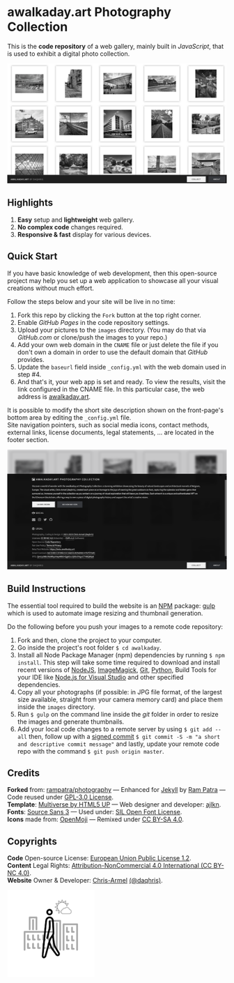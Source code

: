 # awalkaday.art Photography Collection
This is the __code repository__ of a web gallery, mainly built in _JavaScript_, that is used to exhibit a digital photo collection.  

<img src="https://raw.githubusercontent.com/awalkaday/awalkaday-art/master/assets/icons/awalkaday_art-web_overview.png" alt="website overview screenshot">  

## Highlights
1. __Easy__ setup and __lightweight__ web gallery.
2. __No complex code__ changes required. 
3. __Responsive & fast__ display for various devices.

## Quick Start
If you have basic knowledge of web development, then this open-source project may help you set up a web application to showcase all your visual creations without much effort.  

Follow the steps below and your site will be live in no time:  

1. Fork this repo by clicking the `Fork` button at the top right corner.
2. Enable _GitHub Pages_ in the code repository settings.
3. Upload your pictures to the `images` directory. (You may do that via _GitHub.com_ or clone/push the images to your repo.)
4. Add your own web domain in the `CNAME` file or just delete the file if you don't own a domain in order to use the default domain that _GitHub_ provides.
5. Update the `baseurl` field inside `_config.yml` with the web domain used in step #4.
6. And that's it, your web app is set and ready. To view the results, visit the link configured in the CNAME file. In this particular case, the web address is [awalkaday.art](https://awalkaday.art).

It is possible to modify the short site description shown on the front-page's bottom area by editing the `_config.yml` file.  
Site navigation pointers, such as social media icons, contact methods, external links, license documents, legal statements, ... are located in the footer section. 

<img src="https://raw.githubusercontent.com/awalkaday/awalkaday-art/master/assets/icons/awalkaday_art-web_footer.png" alt="website footer screenshot">  
 
## Build Instructions
The essential tool required to build the website is an [NPM](https://www.npmjs.com) package: [gulp](https://gulpjs.com/) which is used to automate image resizing and thumbnail generation.  

Do the following before you push your images to a remote code repository:

1. Fork and then, clone the project to your computer.
2. Go inside the project's root folder `$ cd awalkaday`.
3. Install all Node Package Manager (npm) dependencies by running `$ npm install`. This step will take some time required to download and install recent versions of [NodeJS](https://nodejs.org/en/), [ImageMagick](https://imagemagick.org/index.php), [Git](https://git-scm.com/), [Python](https://www.python.org/), Build Tools for your IDE like [Node.js for Visual Studio](https://visualstudio.microsoft.com/vs/features/node-js/) and other specified dependencies.
4. Copy all your photographs (if possible: in JPG file format, of the largest size available, straight from your camera memory card) and place them inside the `images` directory.
5. Run `$ gulp` on the command line inside the _git_ folder in order to resize the images and generate thumbnails.
6. Add your local code changes to a remote server by using `$ git add --all` then, follow up with a [signed commit](https://docs.github.com/en/github/authenticating-to-github/managing-commit-signature-verification/signing-commits) `$ git commit -S -m "a short and descriptive commit message"` and lastly, update your remote code repo with the command `$ git push origin master`.  

## Credits
__Forked__ from: [rampatra/photography](https://github.com/rampatra/photography) — Enhanced for [Jekyll](https://jekyllrb.com/) by [Ram  Patra](https://github.com/rampatra) — Code reused under [GPL-3.0 License](https://raw.githubusercontent.com/rampatra/photography/master/LICENSE).   
__Template__: [Multiverse by HTML5 UP](https://html5up.net/multiverse) — Web designer and developer: [ajlkn](https://aj.lkn.io/).  
__Fonts__: [Source Sans 3](https://github.com/awalkaday/awalkaday-art/blob/master/assets/fonts/SourceSans3-Regular.ttf) — Used under: [SIL Open Font License](https://raw.githubusercontent.com/daqhris/daqhris.github.io/master/style/font/license/OFL.txt).  
__Icons__ made from: [OpenMoji](https://openmoji.org/about/) — Remixed under [CC BY-SA 4.0](https://creativecommons.org/licenses/by-sa/4.0/legalcode).  

## Copyrights
__Code__ Open-source License: [European Union Public License 1.2](https://raw.githubusercontent.com/awalkaday/awalkaday-art/master/LICENSE).    
__Content__ Legal Rights: [Attribution-NonCommercial 4.0 International (CC BY-NC 4.0)](https://creativecommons.org/licenses/by-nc/4.0/).  
__Website__ Owner & Developer: [Chris-Armel](https://daqhris.com) [(@daqhris)](https://github.com/daqhris).  

<img src="https://raw.githubusercontent.com/awalkaday/awalkaday-art/master/assets/icons/awalkaday-logo-1x1.png" alt="website logo" width="200" height="200">  
